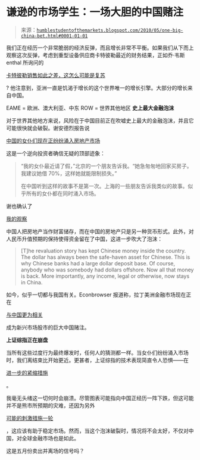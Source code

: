 <!--yml

分类：未分类

date: 2024-05-18 00:27:28

-->

# 谦逊的市场学生：一场大胆的中国赌注

> 来源：[`humblestudentofthemarkets.blogspot.com/2010/05/one-big-china-bet.html#0001-01-01`](https://humblestudentofthemarkets.blogspot.com/2010/05/one-big-china-bet.html#0001-01-01)

我们正在经历一个非常脆弱的经济反弹，而且增长非常不平衡。如果我们从下而上观察这次反弹，考虑到重型设备供应商卡特彼勒最近的财务结果，正如乔·韦斯 enthal 所询问的

[卡特彼勒销售如此之差，这怎么可能是复苏](http://www.businessinsider.com/how-could-this-be-a-recovery-with-caterpillar-sales-like-these-2010-4)

? 他注意到，亚洲一直是饥渴于增长的这个世界唯一的增长引擎。大部分的增长来自中国。

EAME = 欧洲、澳大利亚、中东 ROW = 世界其他地区 **史上最大金融泡沫**

对于世界其他地方来说，风险在于中国目前正在吹嘘史上最大的金融泡沫，并且它可能很快就会破裂。谢安德烈报告说

[中国的女仆们现在正纷纷涌入房地产市场](http://www.businessweek.com/news/2010-04-25/i-ll-tell-you-when-chinese-bubble-is-about-to-burst-andy-xie.html)

这是一个逆向投资者确信无疑的顶部迹象：

> “我的女仆最近请了假，”北京的一个朋友告诉我。“她急匆匆地回家买房子。我建议她借 70%，这样她就能限制损失。”
> 
> 在中国听到这样的故事不是第一次。上海的一些朋友告诉我类似的故事。似乎所有的女仆都在同时涌入市场。

谢也确认了

[我的观察](http://humblestudentofthemarkets.blogspot.com/2010/04/game-changer-in-china.html)

中国人把房地产当作财富储存，而在中国的房地产只是另一种货币形式。此外，对人民币升值预期的保持使得资金留在了中国，这进一步吹大了泡沫：

> [T]he revaluation story has kept Chinese money inside the country. The dollar has always been the safe-haven asset for Chinese. This is why Chinese banks had a large dollar deposit base. Of course, anybody who was somebody had dollars offshore. Now all that money is back. More importantly, any income, legal or otherwise, now stays in China.

如今，似乎一切都与我国有关。Econbrowser 报道称，拉丁美洲金融市场现在正在

[与中国更为相关](http://www.econbrowser.com/archives/2010/04/china_and_latin.html)

成为新兴市场股市的巨大中国赌注。

**上证综指正在崩盘**

当所有这些过度行为最终爆发时，任何人的猜测都一样。当女仆们纷纷涌入市场时，我们离结束比开始更近。更甚者，上证综指的技术表现简直令人恐惧——在

[进一步的紧缩措施](http://www.marketwatch.com/story/china-banking-stocks-slide-on-reserve-ratio-hike-2010-05-03)

。

我毫无头绪这一切何时会崩溃。尽管图表可能指向中国正经历一阵下跌，但这可能并不是熊市所预期的灾难，还因为另外

[可能的刺激措施一轮](http://www.bloomberg.com/apps/news?pid=20601089&sid=ajsv6gEJ15Nw)

，这应该有助于稳定市场。然而，当这个泡沫破裂时，情况将不会太好，不仅对中国，对全球金融市场也是如此。

这是五月份卖出并离场的信号吗？

